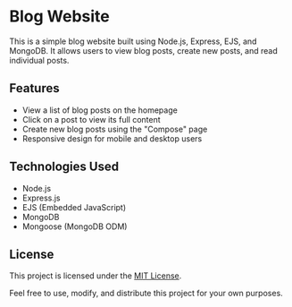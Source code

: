 # Blog Website

This is a simple blog website built using Node.js, Express, EJS, and MongoDB. It allows users to view blog posts, create new posts, and read individual posts.

## Features

- View a list of blog posts on the homepage
- Click on a post to view its full content
- Create new blog posts using the "Compose" page
- Responsive design for mobile and desktop users

## Technologies Used

- Node.js
- Express.js
- EJS (Embedded JavaScript)
- MongoDB
- Mongoose (MongoDB ODM)

## License

This project is licensed under the [MIT License](https://opensource.org/licenses/MIT).

Feel free to use, modify, and distribute this project for your own purposes.
